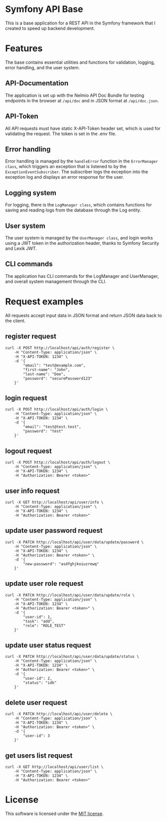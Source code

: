 # Symfony API Base
This is a base application for a REST API in the Symfony framework that I created to speed up backend development.

# Features
The base contains essential utilities and functions for validation, logging, error handling, and the user system.
## API-Documentation
The application is set up with the Nelmio API Doc Bundle for testing endpoints in the browser at ```/api/doc``` and in JSON format at ```/api/doc.json```.

## API-Token
All API requests must have static X-API-Token header set, which is used for validating the request. The token is set in the .env file.

## Error handling
Error handling is managed by the ```handleError``` function in the ```ErrorManager class```, which triggers an exception that is listened to by the ```ExceptionEventSubscriber```. The subscriber logs the exception into the exception log and displays an error response for the user.

## Logging system
For logging, there is the ```LogManager class```, which contains functions for saving and reading logs from the database through the Log entity.

## User system
The user system is managed by the ```UserManager class```, and login works using a JWT token in the authorization header, thanks to Symfony Security and Lexik JWT.

## CLI commands
The application has CLI commands for the LogManager and UserManager, and overall system management through the CLI.

# Request examples
All requests accept input data in JSON format and return JSON data back to the client.
## register request
```
curl -X POST http://localhost/api/auth/register \
    -H "Content-Type: application/json" \
    -H "X-API-TOKEN: 1234" \
    -d '{
        "email": "test@example.com",
        "first-name": "John",
        "last-name": "Doe",
        "password": "securePassword123"
    }'
```

## login request
```
curl -X POST http://localhost/api/auth/login \
    -H "Content-Type: application/json" \
    -H "X-API-TOKEN: 1234" \
    -d '{
        "email": "test@test.test",
        "password": "test"
    }'
```

## logout request
```
curl -X POST http://localhost/api/auth/logout \
    -H "Content-Type: application/json" \
    -H "X-API-TOKEN: 1234" \
    -H "Authorization: Bearer <token>"
```

## user info request
```
curl -X GET http://localhost/api/user/info \
    -H "Content-Type: application/json" \
    -H "X-API-TOKEN: 1234" \
    -H "Authorization: Bearer <token>"
```

## update user password request
```
curl -X PATCH http://localhost/api/user/data/update/password \
    -H "Content-Type: application/json" \
    -H "X-API-TOKEN: 1234" \
    -H "Authorization: Bearer <token>" \
    -d '{
        "new-password": "asdfghjkoiuzrewq"
    }'
```

## update user role request
```
curl -X PATCH http://localhost/api/user/data/update/role \
    -H "Content-Type: application/json" \
    -H "X-API-TOKEN: 1234" \
    -H "Authorization: Bearer <token>" \
    -d '{
        "user-id": 1,
        "task": "add",
        "role": "ROLE_TEST"
    }'
```

## update user status request
```
curl -X PATCH http://localhost/api/user/data/update/status \
    -H "Content-Type: application/json" \
    -H "X-API-TOKEN: 1234" \
    -H "Authorization: Bearer <token>" \
    -d '{
        "user-id": 2,
        "status": "idk"
    }'
```

## delete user request
```
curl -X PATCH http://localhost/api/user/delete \
    -H "Content-Type: application/json" \
    -H "X-API-TOKEN: 1234" \
    -H "Authorization: Bearer <token>" \
    -d '{
        "user-id": 3
    }'
```

## get users list request
```
curl -X GET http://localhost/api/user/list \
    -H "Content-Type: application/json" \
    -H "X-API-TOKEN: 1234" \
    -H "Authorization: Bearer <token>"
```

# License
This software is licensed under the [MIT license](https://github.com/lukasbecvar/api-base/blob/main/LICENSE).
